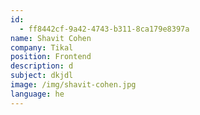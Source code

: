 ```yaml
---
id:
  - ff8442cf-9a42-4743-b311-8ca179e8397a
name: Shavit Cohen
company: Tikal
position: Frontend
description: d
subject: dkjdl
image: /img/shavit-cohen.jpg
language: he
---
```


